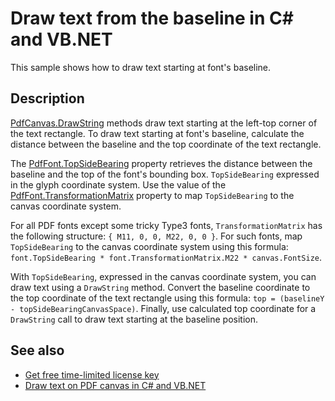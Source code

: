 # Draw text from the baseline in C# and VB.NET

This sample shows how to draw text starting at font's baseline.

## Description

[PdfCanvas.DrawString](https://api.docotic.com/pdfcanvas-drawstring) methods draw text starting at the left-top corner of the text rectangle. To draw text starting at font's baseline, calculate the distance between the baseline and the top coordinate of the text rectangle.

The [PdfFont.TopSideBearing](https://api.docotic.com/pdffont-topsidebearing) property retrieves the distance between the baseline and the top of the font's bounding box. `TopSideBearing` expressed in the glyph coordinate system. Use the value of the [PdfFont.TransformationMatrix](https://api.docotic.com/pdffont-transformationmatrix) property to map `TopSideBearing` to the canvas coordinate system.

For all PDF fonts except some tricky Type3 fonts, `TransformationMatrix` has the following structure: `{ M11, 0, 0, M22, 0, 0 }`. For such fonts, map `TopSideBearing` to the canvas coordinate system using this formula: `font.TopSideBearing * font.TransformationMatrix.M22 * canvas.FontSize`.

With `TopSideBearing`, expressed in the canvas coordinate system, you can draw text using a `DrawString` method. Convert the baseline coordinate to the top coordinate of the text rectangle using this formula: `top = (baselineY - topSideBearingCanvasSpace)`. Finally, use calculated top coordinate for a `DrawString` call to draw text starting at the baseline position.

## See also
* [Get free time-limited license key](https://bitmiracle.com/pdf-library/download)
* [Draw text on PDF canvas in C# and VB.NET](/Samples/Text/DrawText)